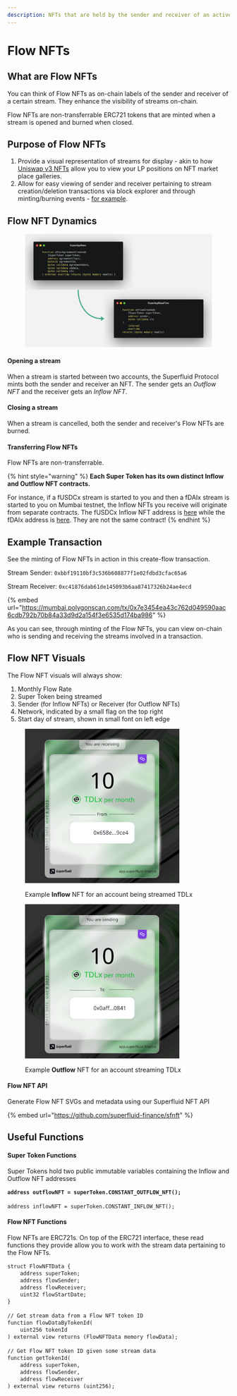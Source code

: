 ```yaml
---
description: NFTs that are held by the sender and receiver of an active stream
---
```


# Flow NFTs

## What are Flow NFTs

You can think of Flow NFTs as on-chain labels of the sender and receiver of a certain stream. They enhance the visibility of streams on-chain.

Flow NFTs are non-transferrable ERC721 tokens that are minted when a stream is opened and burned when closed.

## Purpose of Flow NFTs

1. Provide a visual representation of streams for display - akin to how [Uniswap v3 NFTs](https://opensea.io/collection/uniswap-v3-positions) allow you to view your LP positions on NFT market place galleries.
2. Allow for easy viewing of sender and receiver pertaining to stream creation/deletion transactions via block explorer and through minting/burning events - [for example](https://mumbai.polygonscan.com/tx/0x7e3454ea43c762d049590aac6cdb792b70b84a33d9d2a154f3e6535d174ba986).

## Flow NFT Dynamics

<figure><img src="../../../.gitbook/assets/image (30).png" alt="" width="519"><figcaption></figcaption></figure>

#### **Opening a stream**

When a stream is started between two accounts, the Superfluid Protocol mints both the sender and receiver an NFT. The sender gets an _Outflow NFT_ and the receiver gets an _Inflow NFT_.

#### **Closing a stream**

When a stream is cancelled, both the sender and receiver's Flow NFTs are burned.

#### **Transferring Flow NFTs**

Flow NFTs are non-transferrable.

{% hint style="warning" %}
**Each Super Token has its own distinct Inflow and Outflow NFT contracts.**

For instance, if a fUSDCx stream is started to you and then a fDAIx stream is started to you on Mumbai testnet, the Inflow NFTs you receive will originate from separate contracts. The fUSDCx Inflow NFT address is [here](https://mumbai.polygonscan.com/address/0x92db74808afbd8f6e90ec476fa78b2ac99cca4bc#readContract) while the fDAIx address is [here](https://mumbai.polygonscan.com/token/0xda1b6d12b2a17c1a64211dab7224973fdacbb4fb). They are not the same contract!
{% endhint %}

## Example Transaction

See the minting of Flow NFTs in action in this create-flow transaction.

Stream Sender: `0xbbf19110bf3c536b608877f1e02fdbd3cfac65a6`

Stream Receiver: `0xc41876dab61de145093b6aa87417326b24ae4ecd`

{% embed url="https://mumbai.polygonscan.com/tx/0x7e3454ea43c762d049590aac6cdb792b70b84a33d9d2a154f3e6535d174ba986" %}

As you can see, through minting of the Flow NFTs, you can view on-chain who is sending and receiving the streams involved in a transaction.

## Flow NFT Visuals

The Flow NFT visuals will always show:

1. Monthly Flow Rate
2. Super Token being streamed
3. Sender (for Inflow NFTs) or Receiver (for Outflow NFTs)
4. Network, indicated by a small flag on the top right
5. Start day of stream, shown in small font on left edge

<div>

<figure><img src="../../../.gitbook/assets/getsvg.svg" alt="" width="350"><figcaption><p>Example <strong>Inflow</strong> NFT for an account being streamed TDLx</p></figcaption></figure>

 

<figure><img src="../../../.gitbook/assets/getsvg (1).svg" alt="" width="350"><figcaption><p>Example <strong>Outflow</strong> NFT for an account streaming TDLx</p></figcaption></figure>

</div>

#### Flow NFT API

Generate Flow NFT SVGs and metadata using our Superfluid NFT API

{% embed url="https://github.com/superfluid-finance/sfnft" %}

## Useful Functions

#### Super Token Functions

Super Tokens hold two public immutable variables containing the Inflow and Outflow NFT addresses

<pre><code><strong>address outflowNFT = superToken.CONSTANT_OUTFLOW_NFT();
</strong>
address inflowNFT = superToken.CONSTANT_INFLOW_NFT();
</code></pre>

#### Flow NFT Functions

Flow NFTs are ERC721s. On top of the ERC721 interface, these read functions they provide allow you to work with the stream data pertaining to the Flow NFTs.

```
struct FlowNFTData {
    address superToken;
    address flowSender;
    address flowReceiver;
    uint32 flowStartDate;
}

// Get stream data from a Flow NFT token ID
function flowDataByTokenId(
    uint256 tokenId
) external view returns (FlowNFTData memory flowData);

// Get Flow NFT token ID given some stream data
function getTokenId(
    address superToken,
    address flowSender,
    address flowReceiver
) external view returns (uint256);
```
